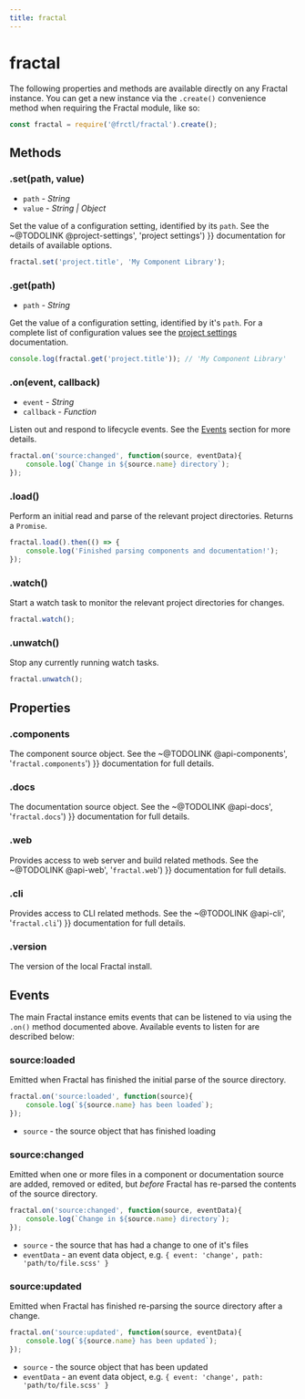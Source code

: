 ```yaml
---
title: fractal
---
```


# fractal 

The following properties and methods are available directly on any Fractal instance. You can get a new instance via the `.create()` convenience method when requiring the Fractal module, like so:

```js
const fractal = require('@frctl/fractal').create();
```

## Methods

### .set(path, value)

* `path` - *String*
* `value` - *String | Object*

Set the value of a configuration setting, identified by its `path`. See the ~@TODOLINK @project-settings', 'project settings') }} documentation for details of available options.

```js
fractal.set('project.title', 'My Component Library');
```

### .get(path)

* `path` - *String*

Get the value of a configuration setting, identified by it's `path`. For a complete list of configuration values see the [project settings](/docs/project-settings.md) documentation.

```js
console.log(fractal.get('project.title')); // 'My Component Library'
```

### .on(event, callback)

* `event` - *String*
* `callback` - *Function*

Listen out and respond to lifecycle events. See the [Events](#events) section for more details.

```js
fractal.on('source:changed', function(source, eventData){
	console.log(`Change in ${source.name} directory`);
});
```

### .load()

Perform an initial read and parse of the relevant project directories. Returns a `Promise`.

```js
fractal.load().then(() => {
	console.log('Finished parsing components and documentation!');
});
```

### .watch()

Start a watch task to monitor the relevant project directories for changes.

```js
fractal.watch();
```

### .unwatch()

Stop any currently running watch tasks.

```js
fractal.unwatch();
```

## Properties

### .components

The component source object. See the ~@TODOLINK @api-components', '`fractal.components`') }} documentation for full details.

### .docs

The documentation source object. See the ~@TODOLINK @api-docs', '`fractal.docs`') }} documentation for full details.

### .web

Provides access to web server and build related methods. See the ~@TODOLINK @api-web', '`fractal.web`') }} documentation for full details.

### .cli

Provides access to CLI related methods. See the ~@TODOLINK @api-cli', '`fractal.cli`') }} documentation for full details.

### .version

The version of the local Fractal install.

## Events

The main Fractal instance emits events that can be listened to via using the `.on()` method documented above. Available events to listen for are described below:

### source:loaded

Emitted when Fractal has finished the initial parse of the source directory.

```js
fractal.on('source:loaded', function(source){
	console.log(`${source.name} has been loaded`);
});
```

* `source` - the source object that has finished loading

### source:changed

Emitted when one or more files in a component or documentation source are added, removed or edited, but _before_ Fractal has re-parsed the contents of the source directory.

```js
fractal.on('source:changed', function(source, eventData){
	console.log(`Change in ${source.name} directory`);
});
```

* `source` - the source that has had a change to one of it's files
* `eventData` - an event data object, e.g. `{ event: 'change', path: 'path/to/file.scss' }`

### source:updated

Emitted when Fractal has finished re-parsing the source directory after a change.

```js
fractal.on('source:updated', function(source, eventData){
	console.log(`${source.name} has been updated`);
});
```

* `source` - the source object that has been updated
* `eventData` - an event data object, e.g. `{ event: 'change', path: 'path/to/file.scss' }`
